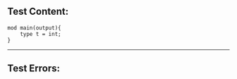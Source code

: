 
Test Content: 
-------------------------
```
mod main(output){
    type t = int;
}
```
------------------------

Test Errors:
-------------------------
```

```
